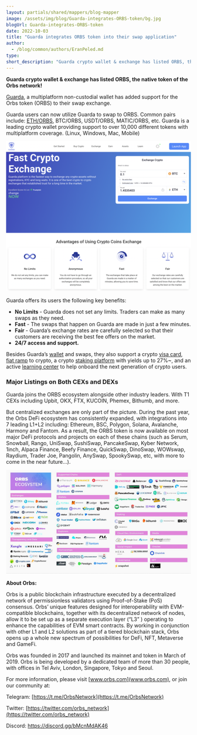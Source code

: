 ```yaml
---
layout: partials/shared/mappers/blog-mapper
image: /assets/img/blog/Guarda-integrates-ORBS-token/bg.jpg
blogUrl: Guarda-integrates-ORBS-token
date: 2022-10-03
title: "Guarda integrates ORBS token into their swap application"
author:
  - /blog/common/authors/EranPeled.md
type:
short_description: "Guarda crypto wallet & exchange has listed ORBS, the native token of the Orbs network! Guarda, a multiplatform non-custodial wallet has added support for the Orbs token (ORBS) to their swap exchange."
---
```


**Guarda crypto wallet & exchange has listed ORBS, the native token of the Orbs network!**

[Guarda](https://guarda.com/), a multiplatform non-custodial wallet has added support for the Orbs token (ORBS) to their swap exchange. 

Guarda users can now utilize Guarda to swap to ORBS. Common pairs include: [ETH/ORBS](https://guarda.com/exchange/), BTC/ORBS, USDT/ORBS, MATIC/ORBS, etc. Guarda is a leading crypto wallet providing support to over 10,000 different tokens with multiplatform coverage. (Linux, Windows, Mac, Mobile) 

![Guarda](/assets/img/blog/Guarda-integrates-ORBS-token/image1.png)


Guarda offers its users the following key benefits:

- **No Limits** - Guarda does not set any limits. Traders can make as many swaps as they need.
- **Fast** - The swaps that happen on Guarda are made in just a few minutes. 
- **Fair** - Guarda’s exchange rates are carefully selected so that their customers are receiving the best fee offers on the market.
- **24/7 access and support.** 

Besides Guarda’s [wallet](https://guarda.com/app/) and swaps, they also support a crypto [visa card](https://guarda.com/cards/),  [fiat ramp](https://guarda.com/buy/) to crypto, a crypto [staking platform](https://guarda.com/staking/) with yields up to 27%~, and an active [learning center](https://guarda.com/academy/) to help onboard the next generation of crypto users. 


### Major Listings on Both CEXs and DEXs

Guarda joins the ORBS ecosystem alongside other industry leaders. With T1 CEXs including Upbit, OKX, FTX, KUCOIN, Phemex, Bithumb, and more. 

But centralized exchanges are only part of the picture. During the past year, the Orbs DeFi ecosystem has consistently expanded, with integrations into 7 leading L1+L2 including: Ethereum, BSC, Polygon, Solana, Avalanche, Harmony and Fantom. As a result, the ORBS token is now available on most major DeFi protocols and projects on each of these chains (such as Serum, Snowball, Rango, UniSwap, SushiSwap, PancakeSwap, Kyber Network, 1inch, Alpaca Finance, Beefy Finance, QuickSwap, DinoSwap, WOWswap, Raydium, Trader Joe, Pangolin, AnySwap, SpookySwap, etc, with more to come in the near future...). 


![ecosystem](/assets/img/blog/Guarda-integrates-ORBS-token/image2.jpg)


<div class='line-separator'> </div>


**About Orbs:**

Orbs is a public blockchain infrastructure executed by a decentralized network of permissionless validators using Proof-of-Stake (PoS) consensus. Orbs’ unique features designed for interoperability with EVM-compatible blockchains, together with its decentralized network of nodes, allow it to be set up as a separate execution layer (“L3” ) operating to enhance the capabilities of EVM smart contracts. By working in conjunction with other L1 and L2 solutions as part of a tiered blockchain stack, Orbs opens up a whole new spectrum of possibilities for DeFi, NFT, Metaverse and GameFi. 

Orbs was founded in 2017 and launched its mainnet and token in March of 2019. Orbs is being developed by a dedicated team of more than 30 people, with offices in Tel Aviv, London, Singapore, Tokyo and Seoul. 

For more information, please visit [www.orbs.com](www.orbs.com), or join our community at: 

Telegram: [https://t.me/OrbsNetwork](https://t.me/OrbsNetwork)

Twitter: [https://twitter.com/orbs_network](https://twitter.com/orbs_network)

Discord: https://discord.gg/bMcnMdAK46


